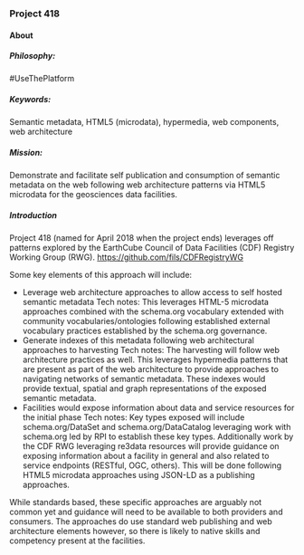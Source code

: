 ### Project 418

#### About

##### Philosophy:   
\#UseThePlatform
##### Keywords: 
Semantic metadata, HTML5 (microdata), hypermedia, web components, web architecture
##### Mission:  
Demonstrate and facilitate self publication and consumption of semantic metadata on the web following web architecture patterns via HTML5 microdata for the geosciences data facilities.  

##### Introduction
Project 418 (named for April 2018 when the project ends) leverages off patterns explored by the EarthCube Council of Data Facilities (CDF) Registry Working Group (RWG). https://github.com/fils/CDFRegistryWG 

Some key elements of this approach will include:

* Leverage web architecture approaches to allow access to self hosted semantic metadata
Tech notes:  This leverages HTML-5 microdata approaches combined with the schema.org vocabulary extended with community vocabularies/ontologies following established external vocabulary practices established by the schema.org governance.  
* Generate indexes of this metadata following web architectural approaches to harvesting 
Tech notes:  The harvesting will follow web architecture practices as well.  This leverages hypermedia patterns that are present as part of the web architecture to provide approaches to navigating networks of semantic metadata.  These indexes would provide textual, spatial and graph representations of the exposed semantic metadata.
* Facilities would expose information about data and service resources for the initial phase
Tech notes:  Key types exposed will include schema.org/DataSet and schema.org/DataCatalog leveraging work with schema.org led by RPI to establish these key types.  Additionally work by the CDF RWG leveraging re3data resources will provide guidance on exposing information about a facility in general and also related to service endpoints (RESTful, OGC, others).   This will be done following HTML5 microdata approaches using JSON-LD as a publishing approaches.   

While standards based, these specific approaches are arguably not common yet and guidance will need to be available to both providers and consumers.     The approaches do use standard web publishing and web architecture elements however, so there is likely to native skills and competency present at the facilities.  


